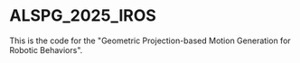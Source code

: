 # ALSPG_2025_IROS
This is the code for the "Geometric Projection-based Motion Generation for Robotic Behaviors".

